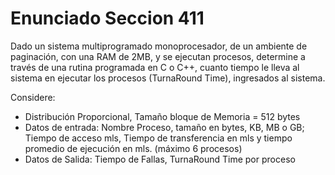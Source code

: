 # Enunciado Seccion 411

Dado un sistema multiprogramado monoprocesador, de un ambiente de paginación, con una RAM de
2MB, y se ejecutan procesos, determine a través de una rutina programada en C o C++, cuanto tiempo le
lleva al sistema en ejecutar los procesos (TurnaRound Time), ingresados al sistema.

Considere: 

 * Distribución Proporcional, Tamaño bloque de Memoria = 512 bytes
 * Datos de entrada: Nombre Proceso, tamaño en bytes, KB, MB o GB; Tiempo de acceso mls,
Tiempo de transferencia en mls y tiempo promedio de ejecución en mls. (máximo 6 procesos)
 * Datos de Salida: Tiempo de Fallas, TurnaRound Time por proceso
